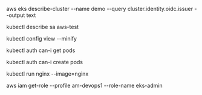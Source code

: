 aws eks describe-cluster --name demo --query cluster.identity.oidc.issuer --output text


kubectl describe sa aws-test

kubectl config view --minify

kubectl auth can-i get pods

kubectl auth can-i create pods

kubectl run nginx --image=nginx

aws iam get-role --profile am-devops1 --role-name eks-admin